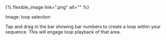 ---
---

{% flexible_image link=".png" alt="" %}

Image: loop selection

Tap and drag in the bar showing bar numbers to create a loop within your sequence. This will engage loop playback of that area.
